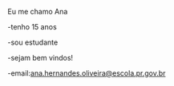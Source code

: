Eu me chamo Ana

-tenho 15 anos

-sou estudante

-sejam bem vindos!

-email:ana.hernandes.oliveira@escola.pr.gov.br
